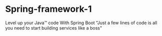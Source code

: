 # Spring-framework-1
Level up your Java™ code With Spring Boot "Just a few lines of code is all you need to start building services like a boss"
